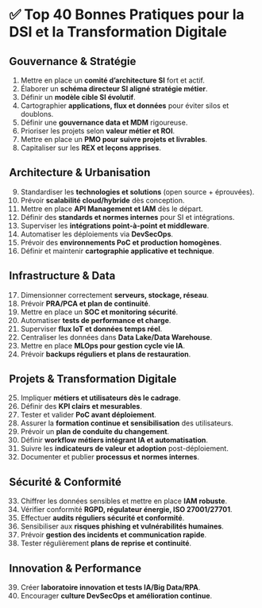 # ✅ Top 40 Bonnes Pratiques pour la DSI et la Transformation Digitale

## Gouvernance & Stratégie
1. Mettre en place un **comité d’architecture SI** fort et actif.  
2. Élaborer un **schéma directeur SI aligné stratégie métier**.  
3. Définir un **modèle cible SI évolutif**.  
4. Cartographier **applications, flux et données** pour éviter silos et doublons.  
5. Définir une **gouvernance data et MDM** rigoureuse.  
6. Prioriser les projets selon **valeur métier et ROI**.  
7. Mettre en place un **PMO pour suivre projets et livrables**.  
8. Capitaliser sur les **REX et leçons apprises**.  

## Architecture & Urbanisation
9. Standardiser les **technologies et solutions** (open source + éprouvées).  
10. Prévoir **scalabilité cloud/hybride** dès conception.  
11. Mettre en place **API Management et IAM** dès le départ.  
12. Définir des **standards et normes internes** pour SI et intégrations.  
13. Superviser les **intégrations point-à-point et middleware**.  
14. Automatiser les déploiements via **DevSecOps**.  
15. Prévoir des **environnements PoC et production homogènes**.  
16. Définir et maintenir **cartographie applicative et technique**.  

## Infrastructure & Data
17. Dimensionner correctement **serveurs, stockage, réseau**.  
18. Prévoir **PRA/PCA et plan de continuité**.  
19. Mettre en place un **SOC et monitoring sécurité**.  
20. Automatiser **tests de performance et charge**.  
21. Superviser **flux IoT et données temps réel**.  
22. Centraliser les données dans **Data Lake/Data Warehouse**.  
23. Mettre en place **MLOps pour gestion cycle vie IA**.  
24. Prévoir **backups réguliers et plans de restauration**.  

## Projets & Transformation Digitale
25. Impliquer **métiers et utilisateurs dès le cadrage**.  
26. Définir des **KPI clairs et mesurables**.  
27. Tester et valider **PoC avant déploiement**.  
28. Assurer la **formation continue et sensibilisation** des utilisateurs.  
29. Prévoir un **plan de conduite du changement**.  
30. Définir **workflow métiers intégrant IA et automatisation**.  
31. Suivre les **indicateurs de valeur et adoption** post-déploiement.  
32. Documenter et publier **processus et normes internes**.  

## Sécurité & Conformité
33. Chiffrer les données sensibles et mettre en place **IAM robuste**.  
34. Vérifier conformité **RGPD, régulateur énergie, ISO 27001/27701**.  
35. Effectuer **audits réguliers sécurité et conformité**.  
36. Sensibiliser aux **risques phishing et vulnérabilités humaines**.  
37. Prévoir **gestion des incidents et communication rapide**.  
38. Tester régulièrement **plans de reprise et continuité**.  

## Innovation & Performance
39. Créer **laboratoire innovation et tests IA/Big Data/RPA**.  
40. Encourager **culture DevSecOps et amélioration continue**.
